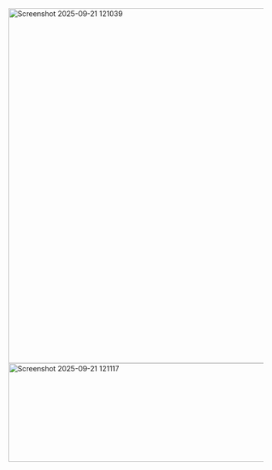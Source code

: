 <img width="1077" height="702" alt="Screenshot 2025-09-21 121039" src="https://github.com/user-attachments/assets/fa49c2ab-e9bc-48b9-abcc-d21c4cc707cb" />
<img width="829" height="195" alt="Screenshot 2025-09-21 121117" src="https://github.com/user-attachments/assets/c7351423-215a-48ea-a1ce-f4fab9eb58ad" />
